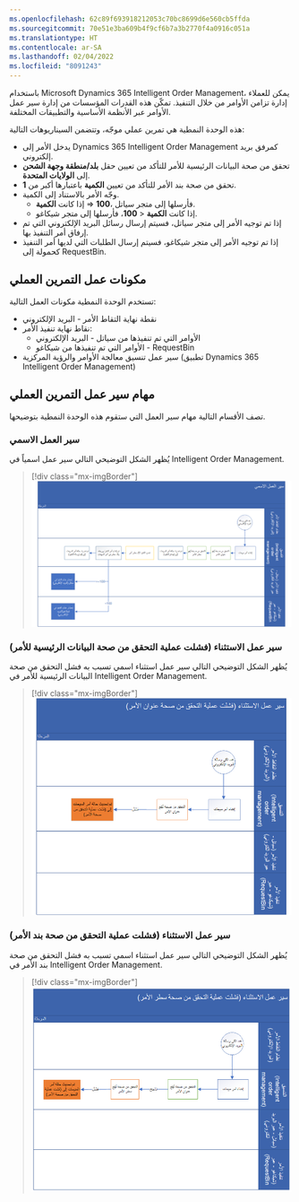 ```yaml
---
ms.openlocfilehash: 62c89f693918212053c70bc8699d6e560cb5ffda
ms.sourcegitcommit: 70e51e3ba609b4f9cf6b7a3b2770f4a0916c051a
ms.translationtype: HT
ms.contentlocale: ar-SA
ms.lasthandoff: 02/04/2022
ms.locfileid: "8091243"
---
```

باستخدام Microsoft Dynamics 365 Intelligent Order Management، يمكن للعملاء إدارة تزامن الأوامر من خلال التنفيذ. تمكّن هذه القدرات المؤسسات من إدارة سير عمل الأوامر عبر الأنظمة الأساسية والتطبيقات المختلفة.

هذه الوحدة النمطية هي تمرين عملي موجّه، وتتضمن السيناريوهات التالية:

- يدخل الأمر إلى Dynamics 365 Intelligent Order Management كمرفق بريد إلكتروني.
- تحقق من صحة البيانات الرئيسية للأمر للتأكد من تعيين حقل **بلد/منطقة وجهة الشحن‬** إلى **الولايات المتحدة**.
- تحقق من صحة بند الأمر للتأكد من تعيين **الكمية** باعتبارها أكبر من **1**.
- وجّه الأمر بالاستناد إلى الكمية.
    - إذا كانت **الكمية‏‎** >= **100**، فأرسلها إلى متجر سياتل.
    - إذا كانت **الكمية** < **100**، فأرسلها إلى متجر شيكاغو.
- إذا تم توجيه الأمر إلى متجر سياتل، فسيتم إرسال رسائل البريد الإلكتروني التي تم إرفاق أمر التنفيذ بها.
- إذا تم توجيه الأمر إلى متجر شيكاغو، فسيتم إرسال الطلبات التي لديها أمر التنفيذ كحمولة إلى RequestBin.

## <a name="lab-business-components"></a>مكونات عمل التمرين العملي

تستخدم الوحدة النمطية مكونات العمل التالية:

- نقطة نهاية التقاط الأمر - البريد الإلكتروني
- نقاط نهاية تنفيذ الأمر:
    - الأوامر التي تم تنفيذها من سياتل - البريد الإلكتروني
    - الأوامر التي تم تنفيذها من شيكاغو - RequestBin
- سير عمل تنسيق معالجة الأوامر والرؤية المركزية (تطبيق Dynamics 365 Intelligent Order Management)

## <a name="lab-flows"></a>مهام سير عمل التمرين العملي

تصف الأقسام التالية مهام سير العمل التي ستقوم هذه الوحدة النمطية بتوضيحها.

### <a name="nominal-business-flow"></a>سير العمل الاسمي

يُظهر الشكل التوضيحي التالي سير عمل اسمياً في Intelligent Order Management.

> [!div class="mx-imgBorder"]
> [![ رسم تخطيطي لسير العمل الاسمي.](../media/lab-flow-1.png)](../media/lab-flow-1.png#lightbox)


### <a name="exception-flow-order-header-validation-failed"></a>سير عمل الاستثناء (فشلت عملية التحقق من صحة البيانات الرئيسية للأمر)

يُظهر الشكل التوضيحي التالي سير عمل استثناء اسمي تسبب به فشل التحقق من صحة البيانات الرئيسية للأمر في Intelligent Order Management.

> [!div class="mx-imgBorder"]
> [![رسم تخطيطي لسير عمل الاستثناء (فشلت عملية التحقق من صحة البيانات الرئيسية للأمر).](../media/lab-flow-2.png)](../media/lab-flow-2.png#lightbox)

### <a name="exception-flow-order-line-validation-failed"></a>سير عمل الاستثناء (فشلت عملية التحقق من صحة بند الأمر)

يُظهر الشكل التوضيحي التالي سير عمل استثناء اسمي تسبب به فشل التحقق من صحة بند الأمر في Intelligent Order Management.

> [!div class="mx-imgBorder"]
[![رسم تخطيطي لسير عمل الاستثناء (فشلت عملية التحقق من صحة بند الأمر).](../media/lab-flow-3.png)](../media/lab-flow-3.png#lightbox)


